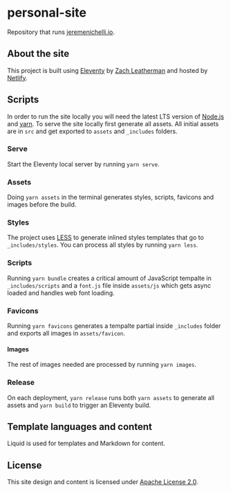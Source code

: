# personal-site

Repository that runs [jeremenichelli.io](jeremenichelli.io).

## About the site

This project is built using [Eleventy](//11ty.com) by [Zach Leatherman](//github.com/zachleat) and hosted by [Netlify](//netlify.com).

## Scripts

In order to run the site locally you will need the latest LTS version of [Node.js](https://nodejs.org) and [yarn](//yarnpkg.com). To serve the site locally first generate all assets. All initial assets are in `src` and get exported to `assets` and `_includes` folders.

### Serve

Start the Eleventy local server by running `yarn serve`.

### Assets

Doing `yarn assets` in the terminal generates styles, scripts, favicons and images before the build.

### Styles

The project uses [LESS](//lesscss.org) to generate inlined styles templates that go to `_includes/styles`. You can process all styles by running `yarn less`.

### Scripts

Running `yarn bundle` creates a critical amount of JavaScript tempalte in `_includes/scripts` and a `font.js` file inside `assets/js` which gets async loaded and handles web font loading.

### Favicons

Running `yarn favicons` generates a tempalte partial inside `_includes` folder and exports all images in `assets/favicon`.

#### Images

The rest of images needed are processed by running `yarn images`.

### Release

On each deployment, `yarn release` runs both `yarn assets` to generate all assets and `yarn build` to trigger an Eleventy build.

## Template languages and content

Liquid is used for templates and Markdown for content.

## License

This site design and content is licensed under [Apache License 2.0](https://choosealicense.com/licenses/apache-2.0/).
